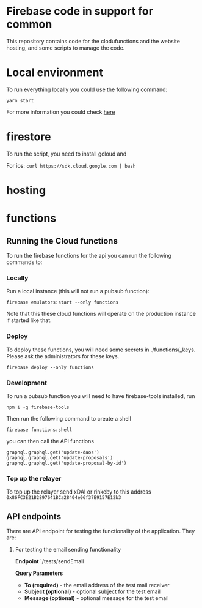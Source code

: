 
# Firebase code in support for common

This repository contains code for the clodufunctions and the website hosting, and some scripts to manage the code.

# Local environment

To run everything locally you could use the following command:

`yarn start`

For more information you could check [here](https://github.com/daostack/common-firebase/blob/dev/doc/local.md)

# firestore

To run the script, you need to install gcloud and 

For ios:
```curl https://sdk.cloud.google.com | bash```

# hosting 
# functions

## Running the Cloud functions

To run the firebase functions for the api you can run the following commands to:

### Locally
Run a local instance (this will not run a pubsub function):
```
firebase emulators:start --only functions
```
Note that this these cloud functions will operate on the production instance if started like that.

### Deploy

To deploy these functions, you will need some secrets in ./functions/_keys.
Please ask the administrators for these keys.

```
firebase deploy --only functions
```

### Development
To run a pubsub function you will need to have firebase-tools installed, run
```
npm i -g firebase-tools
```
Then run the following command to create a shell
```
firebase functions:shell
```
you can then call the API functions

```
graphql.graphql.get('update-daos')
graphql.graphql.get('update-proposals')
graphql.graphql.get('update-proposal-by-id')
```

### Top up the relayer
To top up the relayer send xDAI or rinkeby to this address ```0x86FC3E21B2897641BCa28404e06f37E9157E12b3```


## API endpoints

There are API endpoint for testing the functionality of the application. They are:

1. For testing the email sending functionality
   
   **Endpoint** `/tests/sendEmail
   
   **Query Parameters**
   
    - **To (required)** - the email address of the test mail receiver
    - **Subject (optional)** - optional subject for the test email
    - **Message (optional)** - optional message for the test email

